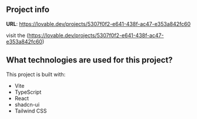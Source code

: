 

## Project info

**URL**: https://lovable.dev/projects/5307f0f2-e641-438f-ac47-e353a842fc60



visit the (https://lovable.dev/projects/5307f0f2-e641-438f-ac47-e353a842fc60) 





## What technologies are used for this project?

This project is built with:

- Vite
- TypeScript
- React
- shadcn-ui
- Tailwind CSS


